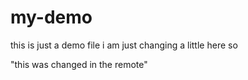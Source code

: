 # my-demo
this is just a demo file
i am just changing a little here so

"this was changed in the remote"
